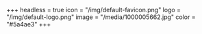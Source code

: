 +++
headless = true
icon = "/img/default-favicon.png"
logo = "/img/default-logo.png"
image = "/media/1000005662.jpg"
color = "#5a4ae3"
+++
